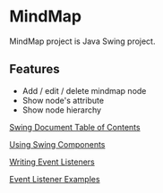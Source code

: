 # MindMap
MindMap project is Java Swing project.

## Features
- Add / edit / delete mindmap node
- Show node's attribute
- Show node hierarchy

[Swing Document Table of Contents](https://docs.oracle.com/javase/tutorial/uiswing/TOC.html)

[Using Swing Components](https://docs.oracle.com/javase/tutorial/uiswing/examples/components/index.html)

[Writing Event Listeners](https://docs.oracle.com/javase/tutorial/uiswing/events/index.html)

[Event Listener Examples](https://docs.oracle.com/javase/tutorial/uiswing/examples/events/index.html#MouseEventDemo)